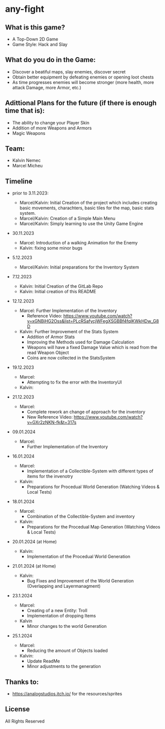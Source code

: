 # any-fight



## What is this game?

- A Top-Down 2D Game
- Game Style: Hack and Slay


## What do you do in the Game:

- Discover a beatiful maps, slay enemies, discover secret 
- Obtain better equipment by defeating enemies or opening loot chests
- As time progresses enemies will become stronger (more health, more attack Damage, more Armor, etc.)


## Adittional Plans for the future (if there is enough time that is):
 
 - The ability to change your Player Skin
 - Addition of more Weapons and Armors
 - Magic Weapons 

 ## Team:
 
 - Kalvin Nemec
 - Marcel Micheu

 ## Timeline

 - prior to 3.11.2023:
    * Marcel/Kalvin: Initial Creation of the project which includes creating basic movements, charachters, basic tiles for the map, basic stats system.
    * Marcel/Kalvin: Creation of a Simple Main Menu
    * Marcel/Kalvin: Simply learning to use the Unity Game Engine

 - 30.11.2023
    * Marcel: Introduction of a walking Animation for the Enemy
    * Kalvin: fixing some minor bugs

 - 5.12.2023 
    * Marcel/Kalvin: Initial preparations for the Inventory System

 - 7.12.2023
    * Kalvin: Initial Creation of the GitLab Repo
    * Kalvin: Initial creation of this README

 - 12.12.2023
    * Marcel: Further Implementation of the Inventory
        - Reference Video: https://www.youtube.com/watch?v=xGNBjHG2Oss&list=PLcRSafycjWFegXSGBBf4fqIKWkHDw_G8D
    * Kalvin: Further Improvement of the Stats System
        - Addition of Armor Stats 
        - Improving the Methods used for Damage Calculation
        - Weapons will have a fixed Damage Value which is read from the read Weapon Object  
        - Coins are now collected in the StatsSystem 

- 19.12.2023
  * Marcel: 
      - Attempting to fix the error with the InventoryUI
  * Kalvin: 

- 21.12.2023
  * Marcel:  
      - Complete rework an change of approach for the inventory
      - New Reference Video: https://www.youtube.com/watch?v=GXr2zNKN-fk&t=317s

- 09.01.2024
   * Marcel: 
      -  Further Implementation of the Inventory

- 16.01.2024
   * Marcel: 
      -  Implementation of a Collectible-System with different types of items for the invenotry
   * Kalvin: 
      - Preparations for Procedual World Generation (Watching Videos & Local Tests)

- 18.01.2024 
   * Marcel: 
      - Combination of the Collectible-System and inventory
   * Kalvin:
      - Preparations for the Procedual Map Generation (Watching Videos & Local Tests)

- 20.01.2024 (at Home)
   * Kalvin:
      - Implementation of the Procedual World Generation

- 21.01.2024 (at Home)
   * Kalvin:
      - Bug Fixes and Improvement of the World Generation (Overlapping and Layermanagment)

- 23.1.2024
   * Marcel: 
      - Creating of a new Entity: Troll
      - Implementation of dropping Items
   * Kalvin
      - Minor changes to the world Generation 

- 25.1.2024
   * Marcel:
      - Reducing the amount of Objects loaded 
   * Kalvin:
      - Update ReadMe
      - Minor adjustments to the generation 

 ## Thanks to:
 - https://analogstudios.itch.io/ for the resources/sprites

 ## License
 All Rights Reserved